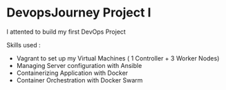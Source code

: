 # DevopsJourney Project I

I attented to build my first DevOps Project

Skills used :
- Vagrant to set up my Virtual Machines ( 1 Controller + 3 Worker Nodes)
- Managing Server configuration with Ansible
- Containerizing Application with Docker
- Container Orchestration with Docker Swarm

